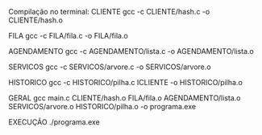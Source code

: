 Compilação no terminal:
CLIENTE
gcc -c CLIENTE/hash.c -o CLIENTE/hash.o

FILA
gcc -c FILA/fila.c -o FILA/fila.o

AGENDAMENTO
gcc -c AGENDAMENTO/lista.c -o AGENDAMENTO/lista.o

SERVICOS
gcc -c SERVICOS/arvore.c -o SERVICOS/arvore.o

HISTORICO
gcc -c HISTORICO/pilha.c ICLIENTE -o HISTORICO/pilha.o

GERAL
gcc main.c CLIENTE/hash.o FILA/fila.o AGENDAMENTO/lista.o SERVICOS/arvore.o HISTORICO/pilha.o -o programa.exe

EXECUÇÃO
./programa.exe
